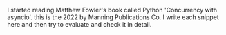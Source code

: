 I started reading Matthew Fowler's book called Python 'Concurrency with asyncio'. this is the 2022 by Manning Publications Co.
I write each snippet here and then try to evaluate and check it in detail.
